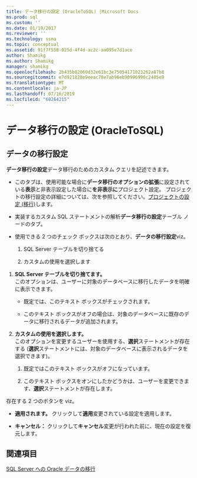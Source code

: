 ```yaml
---
title: データ移行の設定 (OracleToSQL) |Microsoft Docs
ms.prod: sql
ms.custom: ''
ms.date: 01/19/2017
ms.reviewer: ''
ms.technology: ssma
ms.topic: conceptual
ms.assetid: 91f7f558-025d-4f4d-ac2c-aa095e7d1ace
author: Shamikg
ms.author: Shamikg
manager: shamikg
ms.openlocfilehash: 2b435b02060d32e61bc3e75054171023262a87b8
ms.sourcegitcommit: e7d921828e9eeac78e7ab96eb90996990c2405e9
ms.translationtype: MT
ms.contentlocale: ja-JP
ms.lasthandoff: 07/16/2019
ms.locfileid: "68264215"
---
```

# <a name="data-migration-settings-oracletosql"></a>データ移行の設定 (OracleToSQL)
  
## <a name="data-migration-settings"></a>データの移行設定  
**データ移行の設定**データ移行のためのカスタム クエリを記述できます。  
  
-   このタブは、使用可能な場合に**データ移行のオプションの拡張**に設定されている**表示**と非表示設定した場合に**を非表示に**プロジェクト設定。 プロジェクトの移行設定の詳細については、次を参照してください。[プロジェクトの設定 (移行)](https://msdn.microsoft.com/fcd6b988-633b-4b2b-9f36-6368b5e86b60)します。  
  
-   実装するカスタム SQL ステートメントの解析**データ移行の設定**テーブル ノードのタブ。  
  
-   使用できる 2 つのチェック ボックスは次のとおり、**データの移行設定**viz。  
  
    1.  SQL Server テーブルを切り捨てる  
  
    2.  カスタムの使用を選択します  
  
1.  **SQL Server テーブルを切り捨てます。**  
     このオプションは、ユーザーに対象のデータベースに移行したデータを明確に表示できます。  
  
    -   既定では、このテキスト ボックスがチェックされます。  
  
    -   このテキスト ボックスがオフの場合は、対象のデータベースに既存のデータに移行されるデータが追加されます。  
  
2.  **カスタムの使用を選択します。**  
     このオプションを変更するユーザーを使用する、**選択**ステートメントが存在する (**選択**ステートメントには、対象のデータベースに表示されるデータを選択できます)。  
  
    1.  既定ではこのテキスト ボックスがオフになっています。  
  
    2.  このテキスト ボックスをオンにしたかどうかは、ユーザーを変更できます、**選択**ステートメントが存在します。  
  
存在する 2 つのボタンを viz。  
  
-   **適用されます。** クリックして**適用**変更されている設定を適用します。  
  
-   **キャンセル：** クリックして**キャンセル**変更が行われた前に、現在の設定を復元します。  
  
## <a name="see-also"></a>関連項目  
[SQL Server への Oracle データの移行](migrating-oracle-data-into-sql-server-oracletosql.md)  
  
